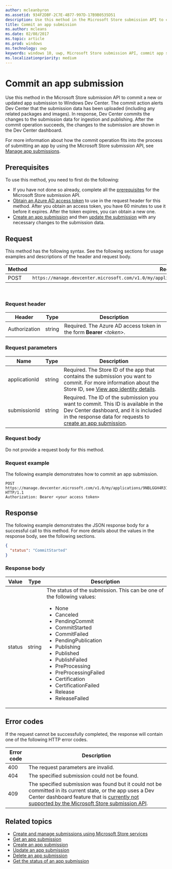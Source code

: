 ```yaml
---
author: mcleanbyron
ms.assetid: 934F2DBF-2C7E-4B77-997D-17B9B0535D51
description: Use this method in the Microsoft Store submission API to commit a new or updated app submission to Windows Dev Center.
title: Commit an app submission
ms.author: mcleans
ms.date: 02/08/2017
ms.topic: article
ms.prod: windows
ms.technology: uwp
keywords: windows 10, uwp, Microsoft Store submission API, commit app submission
ms.localizationpriority: medium
---
```


# Commit an app submission


Use this method in the Microsoft Store submission API to commit a new or updated app submission to Windows Dev Center. The commit action alerts Dev Center that the submission data has been uploaded (including any related packages and images). In response, Dev Center commits the changes to the submission data for ingestion and publishing. After the commit operation succeeds, the changes to the submission are shown in the Dev Center dashboard.

For more information about how the commit operation fits into the process of submitting an app by using the Microsoft Store submission API, see [Manage app submissions](manage-app-submissions.md).

## Prerequisites

To use this method, you need to first do the following:

* If you have not done so already, complete all the [prerequisites](create-and-manage-submissions-using-windows-store-services.md#prerequisites) for the Microsoft Store submission API.
* [Obtain an Azure AD access token](create-and-manage-submissions-using-windows-store-services.md#obtain-an-azure-ad-access-token) to use in the request header for this method. After you obtain an access token, you have 60 minutes to use it before it expires. After the token expires, you can obtain a new one.
* [Create an app submission](create-an-app-submission.md) and then [update the submission](update-an-app-submission.md) with any necessary changes to the submission data.

## Request

This method has the following syntax. See the following sections for usage examples and descriptions of the header and request body.

| Method | Request URI                                                      |
|--------|------------------------------------------------------------------|
| POST    | ```https://manage.devcenter.microsoft.com/v1.0/my/applications/{applicationId}/submissions/{submissionId}/commit``` |

<span/>
 

### Request header

| Header        | Type   | Description                                                                 |
|---------------|--------|-----------------------------------------------------------------------------|
| Authorization | string | Required. The Azure AD access token in the form **Bearer** &lt;*token*&gt;. |

<span/>

### Request parameters

| Name        | Type   | Description                                                                 |
|---------------|--------|-----------------------------------------------------------------------------|
| applicationId | string | Required. The Store ID of the app that contains the submission you want to commit. For more information about the Store ID, see [View app identity details](https://msdn.microsoft.com/windows/uwp/publish/view-app-identity-details).  |
| submissionId | string | Required. The ID of the submission you want to commit. This ID is available in the Dev Center dashboard, and it is included in the response data for requests to [create an app submission](create-an-app-submission.md).  |

<span/>

### Request body

Do not provide a request body for this method.

### Request example

The following example demonstrates how to commit an app submission.

```
POST https://manage.devcenter.microsoft.com/v1.0/my/applications/9NBLGGH4R315/submissions/1152921504621243610/commit HTTP/1.1
Authorization: Bearer <your access token>
```

## Response

The following example demonstrates the JSON response body for a successful call to this method. For more details about the values in the response body, see the following sections.

```json
{
  "status": "CommitStarted"
}
```

### Response body

| Value      | Type   | Description                                                                                                                                                                                                                                                                         |
|------------|--------|----------------------------------------------------------------------------------------------------------------------------------------------------------------------------------------------------------------------------------------------------------------------------------------|
| status           | string  | The status of the submission. This can be one of the following values: <ul><li>None</li><li>Canceled</li><li>PendingCommit</li><li>CommitStarted</li><li>CommitFailed</li><li>PendingPublication</li><li>Publishing</li><li>Published</li><li>PublishFailed</li><li>PreProcessing</li><li>PreProcessingFailed</li><li>Certification</li><li>CertificationFailed</li><li>Release</li><li>ReleaseFailed</li></ul>  |

<span/>

## Error codes

If the request cannot be successfully completed, the response will contain one of the following HTTP error codes.

| Error code |  Description   |
|--------|------------------|
| 400  | The request parameters are invalid. |
| 404  | The specified submission could not be found. |
| 409  | The specified submission was found but it could not be committed in its current state, or the app uses a Dev Center dashboard feature that is [currently not supported by the Microsoft Store submission API](create-and-manage-submissions-using-windows-store-services.md#not_supported). |

<span/>


## Related topics

* [Create and manage submissions using Microsoft Store services](create-and-manage-submissions-using-windows-store-services.md)
* [Get an app submission](get-an-app-submission.md)
* [Create an app submission](create-an-app-submission.md)
* [Update an app submission](update-an-app-submission.md)
* [Delete an app submission](delete-an-app-submission.md)
* [Get the status of an app submission](get-status-for-an-app-submission.md)
